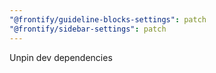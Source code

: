 ```yaml
---
"@frontify/guideline-blocks-settings": patch
"@frontify/sidebar-settings": patch
---
```


Unpin dev dependencies
